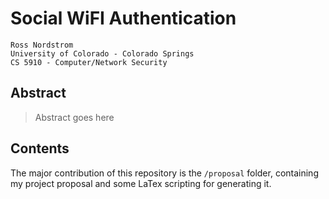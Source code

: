 # Social WiFI Authentication
    Ross Nordstrom
    University of Colorado - Colorado Springs
    CS 5910 - Computer/Network Security

## Abstract
> Abstract goes here

## Contents
The major contribution of this repository is the `/proposal` folder, containing my project proposal and some LaTex scripting for generating it.
